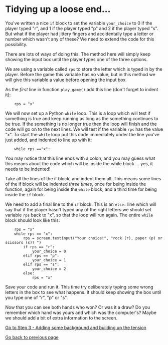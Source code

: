 # Tidying up a loose end...

You've written a nice ```if``` block to set the variable ```your_choice``` to 0 if the player typed "r", and 1 if the player typed "p" and 2 if the player typed "s". But what if the player had jittery fingers and accidentally type a letter or number which wasn't any of these? We need to extend the code for this possibility.

There are lots of ways of doing this. The method here will simply keep showing the input box until the player types one of the three options. 

We are using a variable called ```rps``` to store the letter which is typed in by the player. Before the game this variable has no value, but in this method we will give this variable a value before opening the input box.

As the *first* line in function ```play_game()``` add this line (don't forget to indent it):
```
    rps = "x"
```

We will now set up a Python ```while``` loop. This is a loop which will test if something is true and keep running as long as the something continues to be true. If the something is no longer true then the loop will finish and the code will go on to the next lines. We will test if the variable ```rps``` has the value "x". To start the ```while``` loop put this code immediately under the line you've just added, and indented to line up with it:
```
    while rps =="x":
```
You may notice that this line ends with a colon, and you may guess what this means about the code which will be inside the while block ... yes, it needs to be indented!

Take all the lines of the if block, and indent them all. This means some lines of the if block will be indented *three times*, once for being inside the function, again for being inside the ```while``` block, and a third time for being inside the ```if``` block.

We need to add a final line to the ```if``` block. This is an ```else:``` line which will say that if the player hasn't typed any of the right letters we should set variable ```rps``` back to "x", so that the loop will run again. The entire ```while``` block should look like this:
```
    rps = "x"
    while rps == "x":
        rps = screen.textinput("Your choice!", "rock (r), paper (p) or scissors (s)? ")
        if rps == "r":
            your_choice = 0
        elif rps == "p":
            your_choice = 1
        elif rps == "s":
            your_choice = 2
        else:
            rps = "x"
```

Save your code and run it. This time try deliberately typing some wrong letters in the box to see what happens. It should keep showing the box until you type one of "r", "p" or "s".

Now that you can see both hands who won? Or was it a draw? Do you remember which hand was yours and which was the computer's? Maybe we should add a bit of extra information to the screen.

[Go to Step 3 - Adding some background and building up the tension](../Step3-Adding-background)

[Go back to previous page](README.md)

